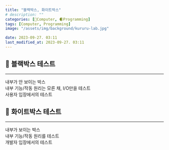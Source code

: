 ```yaml
---
title: "블랙박스, 화이트박스"
# description: ""
categories: [💫Computer, 🌒Programming]
tags: [Computer, Programming]
image: "/assets/img/background/kururu-lab.jpg"

date: 2023-09-27. 03:11
last_modified_at: 2023-09-27. 03:11
---
```


## 💫 블랙박스 테스트

---

내부가 안 보이는 박스  
내부 기능/작동 원리는 모른 채, I/O만을 테스트  
사용자 입장에서의 테스트  

## 💫 화이트박스 테스트

---

내부가 보이는 박스  
내부 기능/작동 원리를 테스트  
개발자 입장에서의 테스트  
